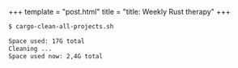+++
template = "post.html"
title = "title: Weekly Rust therapy"
+++

``` bash
$ cargo-clean-all-projects.sh

Space used: 17G total
Cleaning ...
Space used now: 2,4G total
```
